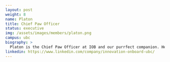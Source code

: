 ```yaml
---
layout: post
weight: 8
name: Platon
title: Chief Paw Officer
status: executive
img: /assets/images/members/platon.png
campus: ubc
biography: >
  Platon is the Chief Paw Officer at IOB and our purrfect companion. He ensures everyone is well-fed, stays calm, and has fun with his delightful presence.
linkedin: https://www.linkedin.com/company/innovation-onboard-ubc/
---
```


